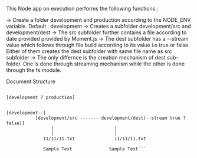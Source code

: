 This Node app on execution performs the following functions : 

-> Create a folder development and production according to the NODE_ENV variable. Default : development
-> Creates a subfolder development/src and development/dest
-> The src subfolder further contains a file according to date provided provided by Moment.js
-> The dest subfolder has a --stream value which follows through file build according to its value
   i.e true or false. Either of them creates the dest subfolder with same file name as src subfolder
-> The only differnce is the creation mechanism of dest sub-folder. One is done through streaming mechanism while 
   the other is done through the fs module.
   
   
   Document Structure 
   ```
   
   [development ? production] 
   
   
   [development--]
              [development/src ------- development/dest(--stream true ? false)]
                    |                       |
                    |                       |
                 11/11/11.txt               11/11/11.txt
                                              
                 Sample Text              Sample Text```      
                
